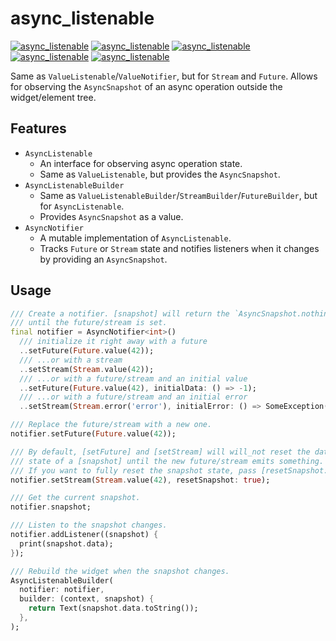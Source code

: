 # async_listenable

[![async_listenable](https://img.shields.io/codecov/c/github/s0nerik/async_listenable)](https://app.codecov.io/github/s0nerik/async_listenable)
[![async_listenable](https://img.shields.io/pub/v/async_listenable)](https://pub.dev/packages/async_listenable)
[![async_listenable](https://img.shields.io/pub/likes/async_listenable)](https://pub.dev/packages/async_listenable)
[![async_listenable](https://img.shields.io/pub/points/async_listenable)](https://pub.dev/packages/async_listenable)
[![async_listenable](https://img.shields.io/pub/popularity/async_listenable)](https://pub.dev/packages/async_listenable)

Same as `ValueListenable`/`ValueNotifier`, but for `Stream` and `Future`.
Allows for observing the `AsyncSnapshot` of an async operation outside the widget/element tree.

## Features

- `AsyncListenable`
  - An interface for observing async operation state.
  - Same as `ValueListenable`, but provides the `AsyncSnapshot`.
- `AsyncListenableBuilder`
  - Same as `ValueListenableBuilder`/`StreamBuilder`/`FutureBuilder`, but for `AsyncListenable`.
  - Provides `AsyncSnapshot` as a value.
- `AsyncNotifier`
  - A mutable implementation of `AsyncListenable`.
  - Tracks `Future` or `Stream` state and notifies listeners when it changes by providing an `AsyncSnapshot`.

## Usage

```dart
/// Create a notifier. [snapshot] will return the `AsyncSnapshot.nothing()`
/// until the future/stream is set.
final notifier = AsyncNotifier<int>()
  /// initialize it right away with a future
  ..setFuture(Future.value(42));
  /// ...or with a stream
  ..setStream(Stream.value(42));
  /// ...or with a future/stream and an initial value
  ..setFuture(Future.value(42), initialData: () => -1);
  /// ...or with a future/stream and an initial error
  ..setStream(Stream.error('error'), initialError: () => SomeException());

/// Replace the future/stream with a new one.
notifier.setFuture(Future.value(42));

/// By default, [setFuture] and [setStream] will will_not reset the data/error
/// state of a [snapshot] until the new future/stream emits something.
/// If you want to fully reset the snapshot state, pass [resetSnapshot: true].
notifier.setStream(Stream.value(42), resetSnapshot: true);

/// Get the current snapshot.
notifier.snapshot;

/// Listen to the snapshot changes.
notifier.addListener((snapshot) {
  print(snapshot.data);
});

/// Rebuild the widget when the snapshot changes.
AsyncListenableBuilder(
  notifier: notifier,
  builder: (context, snapshot) {
    return Text(snapshot.data.toString());
  },
);
```
